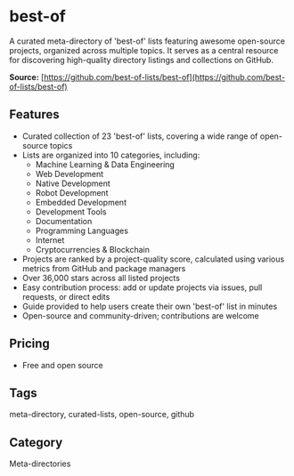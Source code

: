 # best-of

A curated meta-directory of 'best-of' lists featuring awesome open-source projects, organized across multiple topics. It serves as a central resource for discovering high-quality directory listings and collections on GitHub.

**Source:** [https://github.com/best-of-lists/best-of](https://github.com/best-of-lists/best-of)

## Features
- Curated collection of 23 'best-of' lists, covering a wide range of open-source topics
- Lists are organized into 10 categories, including:
  - Machine Learning & Data Engineering
  - Web Development
  - Native Development
  - Robot Development
  - Embedded Development
  - Development Tools
  - Documentation
  - Programming Languages
  - Internet
  - Cryptocurrencies & Blockchain
- Projects are ranked by a project-quality score, calculated using various metrics from GitHub and package managers
- Over 36,000 stars across all listed projects
- Easy contribution process: add or update projects via issues, pull requests, or direct edits
- Guide provided to help users create their own 'best-of' list in minutes
- Open-source and community-driven; contributions are welcome

## Pricing
- Free and open source

## Tags
meta-directory, curated-lists, open-source, github

## Category
Meta-directories